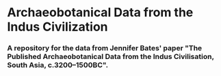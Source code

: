 # Archaeobotanical Data from the Indus Civilization
### A repository for the data from Jennifer Bates' paper "The Published Archaeobotanical Data from the Indus Civilisation, South Asia, c.3200–1500BC".
